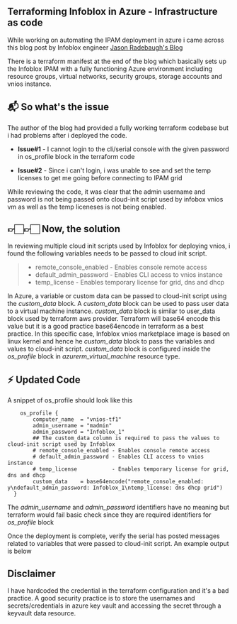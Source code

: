 ## Terraforming Infoblox in Azure - Infrastructure as code  

While working on automating the IPAM deployment in azure i came across this blog post by Infoblox engineer [Jason Radebaugh's Blog](https://blogs.infoblox.com/community/take-your-infrastructure-as-code-to-the-next-level-with-infoblox-and-terraform/)

There is a terraform manifest at the end of the blog which basically sets up the Infoblox IPAM with a fully functioning Azure environment including resource groups, virtual networks, security groups, storage accounts and vnios instance. 

## 📬 So what's the issue

The  author of the blog had provided a fully working terraform codebase but i had problems after i deployed the code.

- **Issue#1** - I cannot login to the cli/serial console with the given password in os_profile block in the terraform code

- **Issue#2** - Since i can't login, i was unable to see and set the temp licenses to get me going before connecting to IPAM grid

While reviewing the code, it was clear that the admin username and password is not being passed onto cloud-init script used by infobox vnios vm as well as the temp liceneses is not being enabled. 


## 👉🏻👉🏻 Now, the solution

In reviewing multiple cloud init scripts used by Infoblox for deploying vnios, i found the following variables needs to be passed to cloud init script. 

   >- remote_console_enabled - Enables console remote access  
   >- default_admin_password - Enables CLI access to vnios instance
   >- temp_license           - Enables temporary license for grid, dns and dhcp

In Azure, a variable or custom data can be passed to cloud-init script using the *custom_data* block. A *custom_data* block can be used to pass user data to a virtual machine instance. *custom_data* block is similar to user_data block used by terraform aws provider. Terraform will base64 encode this value but it is a good practice base64encode in terraform as a best practice. In this specific case, Infoblox vnios marketplace image is based on linux kernel and hence he *custom_data* block to pass the variables and values to cloud-init script. *custom_data* block is configured inside the *os_profile* block  in *azurerm_virtual_machine* resource type. 

## :zap: Updated Code
A snippet of os_profile should look like this
```
    os_profile {
        computer_name  = "vnios-tf1"
        admin_username = "madmin"
        admin_password = "Infoblox_1"
        ## The custom_data column is required to pass the values to cloud-init script used by Infoblox 
        # remote_console_enabled - Enables console remote access  
        # default_admin_password - Enables CLI access to vnios instance
        # temp_license           - Enables temporary license for grid, dns and dhcp
        custom_data    = base64encode("remote_console_enabled: y\ndefault_admin_password: Infoblox_1\ntemp_license: dns dhcp grid")
  }
```

The *admin_username* and *admin_password* identifiers have no meaning but terraform would fail basic check since they are required identifiers for *os_profile* block

Once the deployment is complete, verify the serial has posted messages related to variables that were passed to cloud-init script. An example output is below


## Disclaimer
I have hardcoded the credential in the  terraform configuration and it's a bad practice. A good security practice is to store the usernames and secrets/credentials in azure key vault and accessing the secret through a keyvault data resource. 
